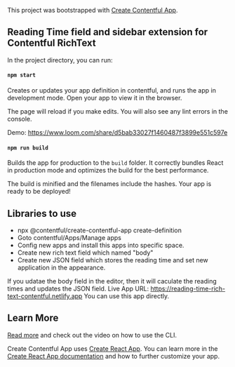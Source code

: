 This project was bootstrapped with [Create Contentful App](https://github.com/contentful/create-contentful-app).

## Reading Time field and sidebar extension for Contentful RichText

In the project directory, you can run:

#### `npm start`

Creates or updates your app definition in contentful, and runs the app in development mode.
Open your app to view it in the browser.

The page will reload if you make edits.
You will also see any lint errors in the console.

Demo: https://www.loom.com/share/d5bab33027f1460487f3899e551c597e

#### `npm run build`

Builds the app for production to the `build` folder.
It correctly bundles React in production mode and optimizes the build for the best performance.

The build is minified and the filenames include the hashes.
Your app is ready to be deployed!

## Libraries to use

- npx @contentful/create-contentful-app create-definition
- Goto contentful/Apps/Manage apps
- Config new apps and install this apps into specific space.
- Create new rich text field which named "body"
- Create new JSON field which stores the reading time and set new application in the appearance.

 If you udatae the body field in the editor, then it will caculate the reading times and updates the JSON field.
 Live App URL:  https://reading-time-rich-text-contentful.netlify.app
 You can use this app directly.

## Learn More

[Read more](https://www.contentful.com/developers/docs/extensibility/app-framework/create-contentful-app/) and check out the video on how to use the CLI.

Create Contentful App uses [Create React App](https://create-react-app.dev/). You can learn more in the [Create React App documentation](https://facebook.github.io/create-react-app/docs/getting-started) and how to further customize your app.
